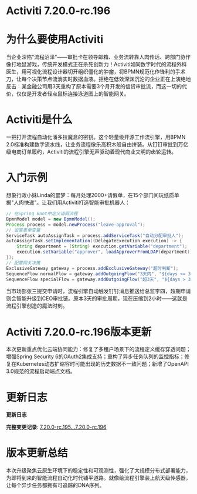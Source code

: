 # Activiti 7.20.0-rc.196
# 为什么要使用Activiti  
当企业深陷"流程沼泽"——审批卡在领导邮箱、业务流转靠人肉传话、跨部门协作像打地鼠游戏，传统开发模式正在杀死创新力！Activiti如同数字时代的流程外科医生，用可视化流程设计器切开组织僵化的肿瘤，将BPMN规范化作锋利的手术刀，让每个决策节点流淌实时数据血液。拒绝在低效深渊沉沦的企业正在上演绝地反击：某金融公司用3天重构了原本需要3个月开发的信贷审批流，而这一切的代价，仅仅是开发者轻点鼠标连接泳道图上的智能网关。

# Activiti是什么  
一把打开流程自动化潘多拉魔盒的密钥。这个轻量级开源工作流引擎，用BPMN 2.0标准构建数字流水线，让业务流程像乐高积木般自由拼装。从钉钉审批到万亿级电商订单履约，Activiti的流程引擎无声驱动着现代商业文明的齿轮运转。

# 入门示例  
想象行政小妹Linda的噩梦：每月处理2000+请假单，在15个部门间玩纸质单据"人肉快递"。让我们用Activiti打造智能审批机器人：

```java
// 在Spring Boot中定义请假流程
BpmnModel model = new BpmnModel();
Process process = model.newProcess("leave-approval");
// 设置表单变量
ServiceTask autoAssignTask = process.addServiceTask("自动分配审批人");
autoAssignTask.setImplementation((DelegateExecution execution) -> {
    String department = (String) execution.getVariable("department");
    execution.setVariable("approver", loadApproverFromLDAP(department));
});
// 配置网关决策
ExclusiveGateway gateway = process.addExclusiveGateway("超时判断");
SequenceFlow normalFlow = gateway.addOutgoingFlow("3天内", "${days <= 3}");
SequenceFlow specialFlow = gateway.addOutgoingFlow("超3天", "${days > 3}");
```
当市场部张三提交申请时，流程引擎自动触发钉钉消息推送给总监李四，超期申请则会智能升级到CEO审批链。原本3天的审批周期，现在压缩到2小时——这就是流程引擎创造的魔法时刻。

# Activiti 7.20.0-rc.196版本更新  
本次更新重点优化云端协同能力：修复了多租户场景下的流程定义缓存穿透问题；增强Spring Security 6的OAuth2集成支持；重构了异步任务队列的监控指标；修复在Kubernetes动态扩缩容时可能出现的历史数据不一致问题；新增了OpenAPI 3.0规范的流程启动端点文档。

# 更新日志
**更新日志**  

**完整变更记录**: [7.20.0-rc.195...7.20.0-rc.196](https://github.com/Activiti/Activiti/compare/7.20.0-rc.195...7.20.0-rc.196)

# 版本更新总结  
本次升级聚焦云原生环境下的稳定性和可观测性，强化了大规模分布式部署能力，为即将到来的智能流程自动化时代铺平道路。就像给流程引擎装上航天级传感器，让每个异步任务都拥有可追踪的DNA序列。